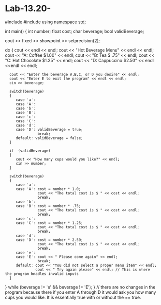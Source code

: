# Lab-13.20-
#include <iostream>
#include <iomanip>
using namespace std;

int main() {
   int number;
   float cost;
   char beverage;
   bool validBeverage;

   cout << fixed << showpoint << setprecision(2);

   do
   {
      cout << endl << endl;
      cout << "Hot Beverage Menu" << endl << endl;
      cout << "A: Coffee         $1.00" << endl;
      cout << "B: Tea            $ .75" << endl;
      cout << "C: Hot Chocolate  $1.25" << endl;
      cout << "D: Cappuccino     $2.50" << endl <<endl << endl;

      cout << "Enter the beverage A,B,C, or D you desire" << endl;
      cout << "Enter E to exit the program" << endl << endl;
      cin >> beverage;

      switch(beverage)
      {
         case 'a':
         case 'A':
         case 'b':
         case 'B':
         case 'c':
         case 'C':
         case 'd':
         case 'D': validBeverage = true;
                   break;
         default: validBeverage = false;
      }

      if  (validBeverage)
      {
         cout << "How many cups would you like?" << endl;
         cin >> number;
      }
      
      switch(beverage)
      {
         case 'a':
         case 'A': cost = number * 1.0;
                   cout << "The total cost is $ " << cost << endl;
                   break;
         case 'b':
         case 'B': cost = number * .75;
                   cout << "The total cost is $ " << cost << endl;
                   break;
         case 'c':
         case 'C': cost = number * 1.25;
                   cout << "The total cost is $ " << cost << endl;
                   break;
         case 'd':
         case 'D': cost = number * 2.50;
                   cout << "The total cost is $ " << cost << endl;
                   break;
         case 'e':
         case 'E': cout << " Please come again" << endl;
                   break;
         default: cout << "You did not select a proper menu item" << endl;
                  cout << " Try again please" << endl; // This is where the program hnadles invalid inputs 
      }
      

   } while (beverage != 'e' && beverage != 'E');
}
// there are no changes in the program because there if you enter A through D it would ask you how many cups you would like. It is essentially true with or without the == true.
